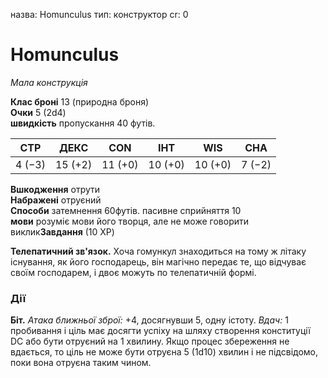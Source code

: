 назва: Homunculus тип: конструктор cr: 0

# Homunculus
_Мала конструкція_

**Клас броні** 13 (природна броня)    
**Очки** 5 (2d4)    
**швидкість** пропускання 40 футів.

| СТР    | ДЕКС    | CON     | ІНТ     | WIS     | CHA    |
| ------ | ------- | ------- | ------- | ------- | ------ |
| 4 (−3) | 15 (+2) | 11 (+0) | 10 (+0) | 10 (+0) | 7 (−2) |

**Вшкодження** отрути    
**Набражені** отруєний    
**Способи** затемнення 60футів. пасивне сприйняття 10    
**мови** розуміє мови його творця, але не може говорити    
виклик**Завдання** (10 XP)

**Телепатичний зв'язок.** Хоча гомункул знаходиться на тому ж літаку існування, як його господарець, він магічно передає те, що відчуває своїм господарем, і двоє можуть по телепатичній формі.

### Дії
**Біт.** _Атака ближньої зброї:_ +4, досягнувши 5, одну істоту. _Вдач:_ 1 пробивання і ціль має досягти успіху на шляху створення конституції DC або бути отруєний на 1 хвилину. Якщо процес збереження не вдається, то ціль не може бути отруєна 5 (1d10) хвилин і не підсвідомо, поки вона отруєна таким чином.